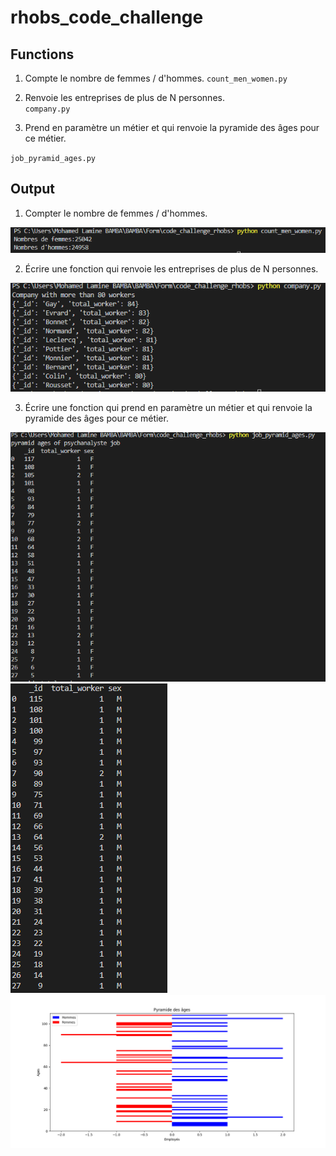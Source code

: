 # rhobs_code_challenge

## Functions

1. Compte le nombre de femmes / d'hommes.
   `count_men_women.py`
2. Renvoie les entreprises de plus de N personnes.  
 `company.py`

4.  Prend en paramètre un métier et qui renvoie la pyramide des âges pour ce métier.

 `job_pyramid_ages.py`

## Output
1.  Compter le nombre de femmes / d'hommes.
  
<img src="./images/count_men_women.png"  />

2. Écrire une fonction qui renvoie les entreprises de plus de N personnes.

<img src="./images/company.png"  />

3.  Écrire une fonction qui prend en paramètre un métier et qui renvoie la pyramide des âges pour ce métier.


<img src="./images/pyramid_psychanalist_job_men.png"  />


<img src="./images/pyramid_psychanalist_job_women.png"  />


<img src="./images/default_job_pyramid_ages.png"  />
